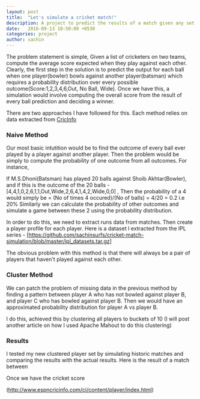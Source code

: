 ```yaml
---
layout: post
title:  "Let's simulate a cricket match!"
description: A project to predict the results of a match given any set of players on either teams with a little help from Web Scrapers, Big Data and Probability
date:   2016-09-13 10:50:00 +0530
categories: project
author: sachin
---
```


The problem statement is simple, Given a list of cricketers on two teams, compute the average score expected when they play against each other. Clearly, the first step in the solution is to predict the output for each ball when one player(bowler) bowls against another player(batsman) which requires a probability distribution over every possible outcome(Score:1,2,3,4,6,Out, No Ball, Wide). Once we have this, a simulation would involve computing the overall score from the result of every ball prediction and deciding a winner.

There are two approaches I have followed for this. Each method relies on data extracted from [CricInfo](http://www.espncricinfo.com)

### Naive Method
Our most basic intutition would be to find the outcome of every ball ever played by a player against another player. Then the problem would be simply to compute the probability of one outcome from all outcomes. For instance, 

If M.S.Dhoni(Batsman) has played 20 balls against Shoib Akhtar(Bowler), and if this is the outcome of the 20 balls - [4,4,1,0,2,6,1,1,Out,Wide,2,6,4,1,4,2,Wide,0,0] ,
Then the probability of a 4 would simply be = (No of times 4 occured)/(No of balls)  = 4/20 = 0.2 i.e 20%
Similarly we can calculate the probability of other outcomes and simulate a game between these 2 using the probability distribution.

In order to do this, we need to extract runs data from matches. Then create a player profile for each player. Here is a dataset I extracted from the IPL series - [https://github.com/sachinsurfs/cricket-match-simulation/blob/master/ipl_datasets.tar.gz]

The obvious problem with this method is that there will always be a pair of players that haven't played against each other. 

### Cluster Method

We can patch the problem of missing data in the previous method by finding a pattern between player A who has not bowled against player B, and player C who has bowled against player B. Then we would have an approximated probability distribution for player A vs player B. 

I do this, achieved this by clustering all players to buckets of 10 (I will post another article on how I used Apache Mahout to do this clustering)



### Results

I tested my new clustered player set by simulating historic matches and comparing the results with the actual results. Here is the result of a match between

<Insert JPEG>


 Once we have the cricket score 


(http://www.espncricinfo.com/ci/content/player/index.html)
